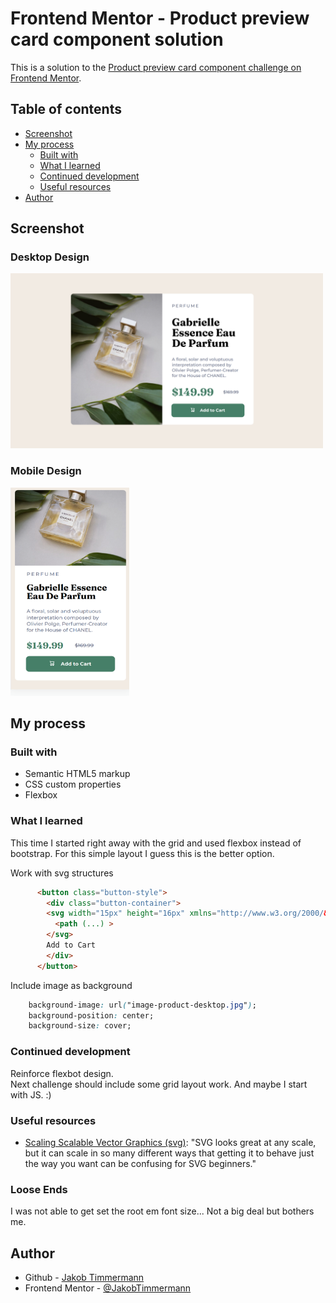 # Frontend Mentor - Product preview card component solution

This is a solution to the [Product preview card component challenge on Frontend Mentor](https://www.frontendmentor.io/challenges/product-preview-card-component-GO7UmttRfa). 

## Table of contents


- [Screenshot](#screenshot)
- [My process](#my-process)
  - [Built with](#built-with)
  - [What I learned](#what-i-learned)
  - [Continued development](#continued-development)
  - [Useful resources](#useful-resources)
- [Author](#author)

## Screenshot

### Desktop Design 

<img src="screenshot_desktop.png" width="500" height="280">

### Mobile Design

<img src="screenshot_mobile.png" width="190" height="333">


## My process

### Built with

- Semantic HTML5 markup
- CSS custom properties
- Flexbox

### What I learned

This time I started right away with the grid and used flexbox instead of bootstrap.
For this simple layout I guess this is the better option.

Work with svg structures
```html
      <button class="button-style">
        <div class="button-container">
        <svg width="15px" height="16px" xmlns="http://www.w3.org/2000/&&svg" viewBox="0 0 15 16">
          <path (...) > 
        </svg>
        Add to Cart
        </div>
      </button>
```

Include image as background
```css
    background-image: url("image-product-desktop.jpg");
    background-position: center;
    background-size: cover;
```

### Continued development

Reinforce flexbot design.  
Next challenge should include some grid layout work. And maybe I start with JS. :) 

### Useful resources

- [Scaling Scalable Vector Graphics (svg)](https://css-tricks.com/scale-svg/): "SVG looks great at any scale, but it can scale in so many different ways that getting it to behave just the way you want can be confusing for SVG beginners."

### Loose Ends

I was not able to get set the root em font size... Not a big deal but bothers me.

## Author

- Github - [Jakob Timmermann](https://github.com/JakobTimmermann/)
- Frontend Mentor - [@JakobTimmermann](https://www.frontendmentor.io/profile/JakobTimmermann)


